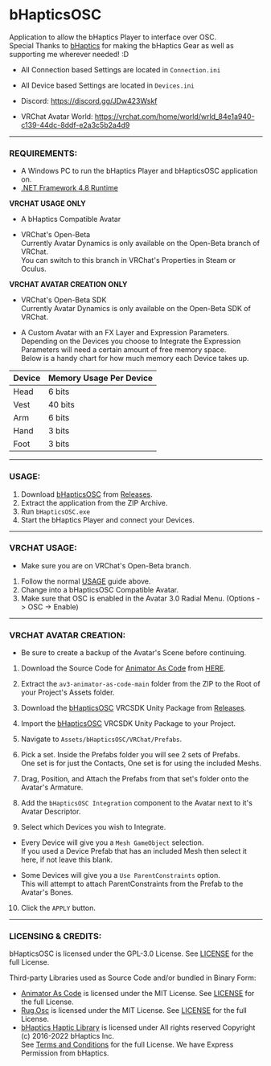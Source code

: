 # bHapticsOSC
Application to allow the bHaptics Player to interface over OSC.  
Special Thanks to [bHaptics](https://www.bhaptics.com) for making the bHaptics Gear as well as supporting me wherever needed! :D

- All Connection based Settings are located in ``Connection.ini``

- All Device based Settings are located in ``Devices.ini``

- Discord: https://discord.gg/JDw423Wskf

- VRChat Avatar World: https://vrchat.com/home/world/wrld_84e1a940-c139-44dc-8ddf-e2a3c5b2a4d9

---

### REQUIREMENTS:

- A Windows PC to run the bHaptics Player and bHapticsOSC application on.
- [.NET Framework 4.8 Runtime](https://dotnet.microsoft.com/download/dotnet-framework/net48)  
  
**VRCHAT USAGE ONLY**    

- A bHaptics Compatible Avatar  

- VRChat's Open-Beta  
Currently Avatar Dynamics is only available on the Open-Beta branch of VRChat.  
You can switch to this branch in VRChat's Properties in Steam or Oculus.
  
**VRCHAT AVATAR CREATION ONLY**

- VRChat's Open-Beta SDK  
Currently Avatar Dynamics is only available on the Open-Beta SDK of VRChat.

- A Custom Avatar with an FX Layer and Expression Parameters.  
Depending on the Devices you choose to Integrate the Expression Parameters will need a certain amount of free memory space.  
Below is a handy chart for how much memory each Device takes up.

| Device | Memory Usage Per Device |
| - | - |
| Head | 6 bits |
| Vest | 40 bits |
| Arm | 6 bits |
| Hand | 3 bits |
| Foot | 3 bits |

---

### USAGE:

1) Download [bHapticsOSC](https://github.com/HerpDerpinstine/bHapticsOSC/releases) from [Releases](https://github.com/HerpDerpinstine/bHapticsOSC/releases).
2) Extract the application from the ZIP Archive.
3) Run ``bHapticsOSC.exe``
4) Start the bHaptics Player and connect your Devices.

---

### VRCHAT USAGE:

- Make sure you are on VRChat's Open-Beta branch.

1) Follow the normal [USAGE](#usage) guide above.
2) Change into a bHapticsOSC Compatible Avatar.
3) Make sure that OSC is enabled in the Avatar 3.0 Radial Menu. (Options -> OSC -> Enable)

---

### VRCHAT AVATAR CREATION:

- Be sure to create a backup of the Avatar's Scene before continuing.

1) Download the Source Code for [Animator As Code](https://github.com/hai-vr/av3-animator-as-code) from [HERE](https://github.com/hai-vr/av3-animator-as-code/archive/refs/heads/main.zip).
2) Extract the ``av3-animator-as-code-main`` folder from the ZIP to the Root of your Project's Assets folder.
3) Download the [bHapticsOSC](https://github.com/HerpDerpinstine/bHapticsOSC/releases) VRCSDK Unity Package from [Releases](https://github.com/HerpDerpinstine/bHapticsOSC/releases).
4) Import the [bHapticsOSC](https://github.com/HerpDerpinstine/bHapticsOSC/releases) VRCSDK Unity Package to your Project.
5) Navigate to ``Assets/bHapticsOSC/VRChat/Prefabs``.

6) Pick a set. Inside the Prefabs folder you will see 2 sets of Prefabs.  
One set is for just the Contacts, One set is for using the included Meshs.  

7) Drag, Position, and Attach the Prefabs from that set's folder onto the Avatar's Armature.
8) Add the ``bHapticsOSC Integration`` component to the Avatar next to it's Avatar Descriptor.

9) Select which Devices you wish to Integrate.  

- Every Device will give you a ``Mesh GameObject`` selection.  
If you used a Device Prefab that has an included Mesh then select it here, if not leave this blank.  

- Some Devices will give you a ``Use ParentConstraints`` option.  
This will attempt to attach ParentConstraints from the Prefab to the Avatar's Bones.  

10) Click the ``APPLY`` button.

---

### LICENSING & CREDITS:

bHapticsOSC is licensed under the GPL-3.0 License. See [LICENSE](https://github.com/HerpDerpinstine/bHapticsOSC/blob/master/LICENSE.md) for the full License.

Third-party Libraries used as Source Code and/or bundled in Binary Form:
- [Animator As Code](https://github.com/hai-vr/av3-animator-as-code) is licensed under the MIT License. See [LICENSE](https://github.com/hai-vr/av3-animator-as-code/blob/main/LICENSE) for the full License.
- [Rug.Osc](https://bitbucket.org/rugcode/rug.osc) is licensed under the MIT License. See [LICENSE](https://bitbucket.org/rugcode/rug.osc/wiki/License) for the full License.
- [bHaptics Haptic Library](https://github.com/bhaptics/haptic-library) is licensed under All rights reserved Copyright (c) 2016-2022 bHaptics Inc.  
See [Terms and Conditions](https://www.bhaptics.com/legals/terms-and-conditions) for the full License. We have Express Permission from bHaptics.
